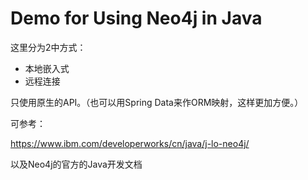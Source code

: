 # Demo for Using Neo4j in Java

这里分为2中方式：

- 本地嵌入式
- 远程连接

只使用原生的API。（也可以用Spring Data来作ORM映射，这样更加方便。）

可参考：

https://www.ibm.com/developerworks/cn/java/j-lo-neo4j/

以及Neo4j的官方的Java开发文档

